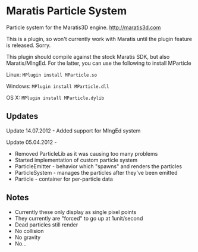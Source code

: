 Maratis Particle System
=======================

Particle system for the Maratis3D engine. http://maratis3d.com

This is a plugin, so won't currently work with Maratis until the plugin feature is released. Sorry.

This plugin should compile against the stock Maratis SDK, but also Maratis/MIngEd. For the latter, you can use the following to install MParticle

Linux:
`MPlugin install MParticle.so`

Windows:
`MPlugin install MParticle.dll`

OS X:
`MPlugin install MParticle.dylib`

Updates
-------

Update 14.07.2012 - Added support for MIngEd system

Update 05.04.2012 - 
* Removed ParticleLib as it was causing too many problems
* Started implementation of custom particle system
* ParticleEmitter - behavior which "spawns" and renders the particles
* ParticleSystem - manages the particles after they've been emitted
* Particle - container for per-particle data

Notes
-----

* Currently these only display as single pixel points
* They currently are "forced" to go up at 1unit/second
* Dead particles still render
* No collision
* No gravity
* No...